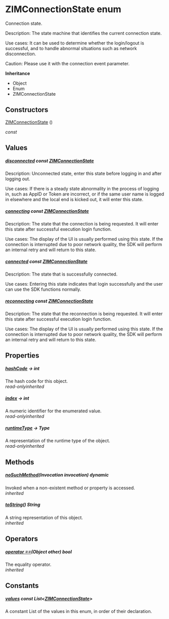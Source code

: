 


# ZIMConnectionState enum







<p>Connection state.</p>
<p>Description: The state machine that identifies the current connection state.</p>
<p>Use cases: It can be used to determine whether the login/logout is successful, and to handle abnormal situations such as network disconnection.</p>
<p>Caution: Please use it with the connection event parameter.</p>



**Inheritance**

- Object
- Enum
- ZIMConnectionState






## Constructors

[ZIMConnectionState](../zego_uikit_prebuilt_live_audio_room/ZIMConnectionState/ZIMConnectionState.md) ()

  _const_ 


## Values

##### [disconnected](../zego_uikit_prebuilt_live_audio_room/ZIMConnectionState.md) const [ZIMConnectionState](../zego_uikit_prebuilt_live_audio_room/ZIMConnectionState.md)



<p>Description: Unconnected state, enter this state before logging in and after logging out.</p>
<p>Use cases: If there is a steady state abnormality in the process of logging in, such as AppID or Token are incorrect, or if the same user name is logged in elsewhere and the local end is kicked out, it will enter this state.</p>  




##### [connecting](../zego_uikit_prebuilt_live_audio_room/ZIMConnectionState.md) const [ZIMConnectionState](../zego_uikit_prebuilt_live_audio_room/ZIMConnectionState.md)



<p>Description: The state that the connection is being requested. It will enter this state after successful execution login function.</p>
<p>Use cases: The display of the UI is usually performed using this state. If the connection is interrupted due to poor network quality, the SDK will perform an internal retry and will return to this state.</p>  




##### [connected](../zego_uikit_prebuilt_live_audio_room/ZIMConnectionState.md) const [ZIMConnectionState](../zego_uikit_prebuilt_live_audio_room/ZIMConnectionState.md)



<p>Description: The state that is successfully connected.</p>
<p>Use cases: Entering this state indicates that login successfully and the user can use the SDK functions normally.</p>  




##### [reconnecting](../zego_uikit_prebuilt_live_audio_room/ZIMConnectionState.md) const [ZIMConnectionState](../zego_uikit_prebuilt_live_audio_room/ZIMConnectionState.md)



<p>Description: The state that the reconnection is being requested. It will enter this state after successful execution login function.</p>
<p>Use cases: The display of the UI is usually performed using this state. If the connection is interrupted due to poor network quality, the SDK will perform an internal retry and will return to this state.</p>  





## Properties

##### [hashCode](../zego_uikit_prebuilt_live_audio_room/ZIMConnectionState/hashCode.md) &#8594; int



The hash code for this object.  
_<span class="feature">read-only</span><span class="feature">inherited</span>_



##### [index](../zego_uikit_prebuilt_live_audio_room/ZIMConnectionState/index.md) &#8594; int



A numeric identifier for the enumerated value.  
_<span class="feature">read-only</span><span class="feature">inherited</span>_



##### [runtimeType](../zego_uikit_prebuilt_live_audio_room/ZIMConnectionState/runtimeType.md) &#8594; Type



A representation of the runtime type of the object.  
_<span class="feature">read-only</span><span class="feature">inherited</span>_





## Methods

##### [noSuchMethod](../zego_uikit_prebuilt_live_audio_room/ZIMConnectionState/noSuchMethod.md)(Invocation invocation) dynamic



Invoked when a non-existent method or property is accessed.  
_<span class="feature">inherited</span>_



##### [toString](../zego_uikit_prebuilt_live_audio_room/ZIMConnectionState/toString.md)() String



A string representation of this object.  
_<span class="feature">inherited</span>_





## Operators

##### [operator ==](../zego_uikit_prebuilt_live_audio_room/ZIMConnectionState/operator_equals.md)(Object other) bool



The equality operator.  
_<span class="feature">inherited</span>_










## Constants

##### [values](../zego_uikit_prebuilt_live_audio_room/ZIMConnectionState/values-constant.md) const List&lt;[ZIMConnectionState](../zego_uikit_prebuilt_live_audio_room/ZIMConnectionState.md)>



A constant List of the values in this enum, in order of their declaration.  









